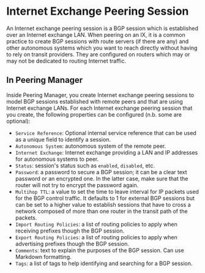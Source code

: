 # Internet Exchange Peering Session

An Internet exchange peering session is a BGP session which is established over
an Internet exchange LAN. When peering on an IX, it is a common practice to
create BGP sessions with route servers (if there are any) and other autonomous
systems which you want to reach directly without having to rely on transit
providers. They are configured on routers which may or may not be dedicated to
routing Internet traffic.

## In Peering Manager

Inside Peering Manager, you create Internet exchange peering sessions to model
BGP sessions established with remote peers and that are using Internet exchange
LANs. For each Internet exchange peering session that you create, the following
properties can be configured (n.b. some are optional):

* `Service Reference`: Optional internal service reference that can be used as
  a unique field to identify a session.
* `Autonomous System`: autonomous system of the remote peer.
* `Internet Exchange`: Internet exchange providing a LAN and IP addresses
  for autonomous systems to peer.
* `Status`: session's status such as `enabled`, `disabled`, etc.
* `Password`: a password to secure a BGP session; it can be a clear text
  password or an encrypted one. In the latter case, make sure that the router
  will not try to encrypt the password again.
* `Multihop TTL`: a value to set the time to leave interval for IP packets
  used for the BGP control traffic. It defaults to 1 for external BGP
  sessions but can be set to a higher value to establish sessions that have
  to cross a network composed of more than one router in the transit path of
  the packets.
* `Import Routing Policies`: a list of routing policies to apply when
   receiving prefixes though the BGP session.
* `Export Routing Policies`: a list of routing policies to apply when
   advertising prefixes though the BGP session.
* `Comments`: text to explain the purposes of the BGP session. Can use
  Markdown formatting.
* `Tags`: a list of tags to help identifying and searching for a BGP session.
